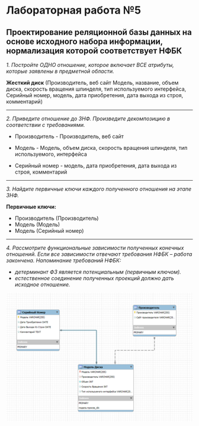 # Лабораторная работа №5

## Проектирование реляционной базы данных на основе исходного набора информации, нормализация которой соответствует НФБК

*1. Постройте ОДНО отношение, которое включает ВСЕ атрибуты, которые заявлены в предметной области.*

**Жесткий диск** (Производитель, веб сайт Модель, название, объем диска, скорость вращения шпинделя, тип используемого интерфейса, Серийный номер, модель, дата приобретения, дата выхода из строя, комментарий)

---

*2. Приведите отношение до 3НФ. Произведите декомпозицию в
соответствии с требованиями.*

- Производитель - Производитель, веб сайт

- Модель -  Модель, объем диска, скорость вращения шпинделя, тип используемого, интерфейса

- Серийный номер - модель, дата приобретения, дата выхода из строя, комментарий

---

*3. Найдите первичные ключи каждого полученного отношения на этапе
3НФ.*

**Первичные ключи:** 
- Производитель (Производитель)
- Модель (Модель)
- Модель (Серийный номер)

---

*4. Рассмотрите функциональные зависимости полученных конечных
отношений. Если все зависимости отвечают требования НФБК –
работа закончена.*
*Напоминание требований НФБК:*
- *детерминант ФЗ является потенциальным (первичным ключом).*
- *естественное соединение полученных проекций должно дать исходное отношение.*

![ЛР5.Задание 4](https://github.com/Stepanova-Anna/based/blob/main/LR5/схемы.png)
